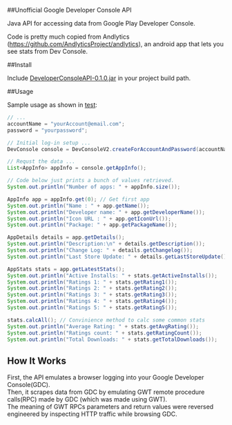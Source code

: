 ##Unofficial Google Developer Console API

Java API for accessing data from Google Play Developer Console.

Code is pretty much copied from Andlytics (https://github.com/AndlyticsProject/andlytics), an android app that lets you see stats from Dev Console.

##Install

Include [DeveloperConsoleAPI-0.1.0.jar][2] in your project build path.

##Usage

Sample usage as shown in [test][1]:
```java
// ...
accountName = "yourAccount@email.com";
password = "yourpassword";

// Initial log-in setup ...
DevConsole console = DevConsoleV2.createForAccountAndPassword(accountName, password);

// Requst the data ...
List<AppInfo> appInfo = console.getAppInfo();

// Code below just prints a bunch of values retrieved.
System.out.println("Number of apps: " + appInfo.size());

AppInfo app = appInfo.get(0); // Get first app
System.out.println("Name : " + app.getName());
System.out.println("Developer name: " + app.getDeveloperName());
System.out.println("Icon URL : " + app.getIconUrl());
System.out.println("Package: " + app.getPackageName());

AppDetails details = app.getDetails();
System.out.println("Description:\n" + details.getDescription());
System.out.println("Change Log: " + details.getChangelog());
System.out.println("Last Store Update: " + details.getLastStoreUpdate());

AppStats stats = app.getLatestStats();
System.out.println("Active Installs: " + stats.getActiveInstalls());
System.out.println("Ratings 1: " + stats.getRating1());
System.out.println("Ratings 2: " + stats.getRating2());
System.out.println("Ratings 3: " + stats.getRating3());
System.out.println("Ratings 4: " + stats.getRating4());
System.out.println("Ratings 5: " + stats.getRating5());

stats.calcAll(); // Convinience method to calc some common stats
System.out.println("Average Rating: " + stats.getAvgRating());
System.out.println("Ratings count: " + stats.getRatingCount());
System.out.println("Total Downloads: " + stats.getTotalDownloads());
```
## How It Works

First, the API emulates a browser logging into your Google Developer Console(GDC).<br>
Then, it scrapes data from GDC by emulating GWT remote procedure calls(RPC) made by GDC (which was made using GWT).<br>
The meaning of GWT RPCs parameters and return values were reversed engineered by inspecting HTTP traffic while browsing GDC.<br>

[1]: https://github.com/xiaochuanyu/DeveloperConsoleAPI/blob/master/Test/src/com/xiao/devconsole/test/Main.java
[2]: https://github.com/xiaochuanyu/DeveloperConsoleAPI/blob/master/DeveloperConsoleAPI-0.1.0.jar
